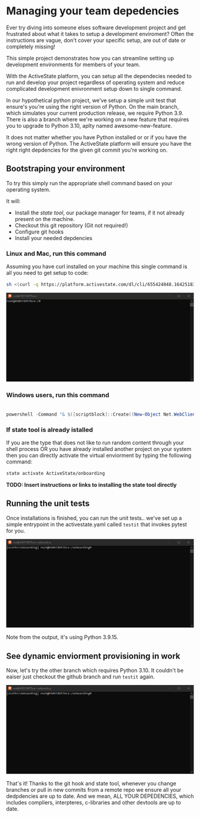 # Managing your team depedencies

Ever try diving into someone elses software development project and get frustrated about what it takes to setup a development enviroment? Often the instructions are vague, don't cover your specific setup, are out of date or completely missing!
   

This simple project demonstrates how you can streamline setting up development environments for members of your team.

With the ActiveState platform, you can setup all the dependecies needed to run and develop your project regardless
of operating system and reduce complicated development enivronment setup down to single command.

In our hypothetical python project, we've setup a simple unit test that ensure's you're using the right version of Python. On the
main branch, which simulates your current production release, we require Python 3.9. There is also a branch where we're working on
a new feature that requires you to upgrade to Python 3.10, aplty named awesome-new-feature.

It does not matter whether you have Python installed or or if you have the wrong version of Python. The ActiveState platform
will ensure you have the right right depdencies for the given git commit you're working on.


## Bootstraping your environment

To try this simply run the appropriate shell command based on your operating system. 

It will: 
* Install the *state tool*, our package manager for teams, if it not already present on the machine.
* Checkout this git repository (Git not required!)
* Configure git hooks
* Install your needed depdencies


###  Linux and Mac, run this command 

Assuming you have curl installed on your machine this single command is all you need
to get setup to code:

```bash
sh <(curl -q https://platform.activestate.com/dl/cli/655424048.1642518345_pdli01/install.sh) -c'state activate --default ActiveState/onboarding'
```


![Setting up your environment with a single command](docs/imgs/onboarding-linux.gif)

### Windows users, run this command

```powershell

powershell -Command "& $([scriptblock]::Create((New-Object Net.WebClient).DownloadString('https://platform.activestate.com/dl/cli/655424048.1642518345_pdli01/install.ps1'))) -c'state activate --default ActiveState/onboarding'"

```

### If state tool is already istalled

If you are the type that does not like to run random content through your shell process 
OR you have already installed another project on your system then you can directly activate the virtual enviorment by typing the following command:

```bash
state activate ActiveState/onboarding
```


**TODO: Insert instructions or links to installing the state tool directly**

## Running the unit tests 

Once installations is finished, you can run the unit tests.. we've set up a simple entrypoint in the activestate.yaml called  `testit` that invokes pytest for you.

![Running your unit tests](docs/imgs/testit-linux.gif)


Note from the output, it's using Python 3.9.15.

## See dynamic enviorment provisioning in work

Now, let's try the other branch which requires Python 3.10. It couldn't be eaiser
just checkout the github branch and run `testit` again.

![Running your unit tests](docs/imgs/last-part-linux.gif)

That's it! Thanks to the git hook and state tool, whenever you change branches or pull in new commits from a remote repo we ensure all your dedpdencies are up to date. And we mean, ALL YOUR DEPEDENCIES, which  includes compliers, interpteres, c-libraries and other devtools are up to date.


